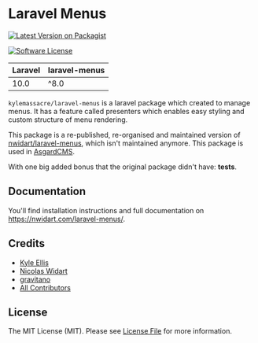 # Laravel Menus

[![Latest Version on Packagist](https://img.shields.io/packagist/v/kylemassacre/laravel-menus.svg?style=flat-square)](https://packagist.org/packages/kylemassacre/laravel-menus)

[![Software License](https://img.shields.io/badge/license-MIT-brightgreen.svg?style=flat-square)](LICENSE.md)

[//]: # ([![Build Status]&#40;https://img.shields.io/travis/nWidart/laravel-menus/master.svg?style=flat-square&#41;]&#40;https://travis-ci.org/nWidart/laravel-menus&#41;)

[//]: # ([![Scrutinizer Coverage]&#40;https://img.shields.io/scrutinizer/coverage/g/nWidart/laravel-menus.svg?style=flat-square&#41;]&#40;https://scrutinizer-ci.com/g/nWidart/laravel-menus/?branch=master&#41;)

[//]: # ([![SensioLabsInsight]&#40;https://img.shields.io/sensiolabs/i/6b187410-e586-465f-a137-2d1fbf7ac724.svg?style=flat-square&#41;]&#40;https://insight.sensiolabs.com/projects/6b187410-e586-465f-a137-2d1fbf7ac724&#41;)

[//]: # ([![Quality Score]&#40;https://img.shields.io/scrutinizer/g/nWidart/laravel-menus.svg?style=flat-square&#41;]&#40;https://scrutinizer-ci.com/g/nWidart/laravel-menus&#41;)

[//]: # ([![Total Downloads]&#40;https://img.shields.io/packagist/dt/nwidart/laravel-menus.svg?style=flat-square&#41;]&#40;https://packagist.org/packages/nwidart/laravel-menus&#41;)


| **Laravel** | **laravel-menus** |
|-------------|-------------------|
| 10.0        | ^8.0              |

`kylemassacre/laravel-menus` is a laravel package which created to manage menus. It has a feature called presenters which enables easy styling and custom structure of menu rendering.

This package is a re-published, re-organised and maintained version of [nwidart/laravel-menus](https://github.com/nWidart/laravel-menus), which isn't maintained anymore. This package is used in [AsgardCMS](https://asgardcms.com/).

With one big added bonus that the original package didn't have: **tests**.

## Documentation

You'll find installation instructions and full documentation on https://nwidart.com/laravel-menus/.

## Credits
- [Kyle Ellis](https://github.com/kylemassacre)
- [Nicolas Widart](https://github.com/nwidart)
- [gravitano](https://github.com/gravitano)
- [All Contributors](../../contributors)

## License

The MIT License (MIT). Please see [License File](LICENSE.md) for more information.
